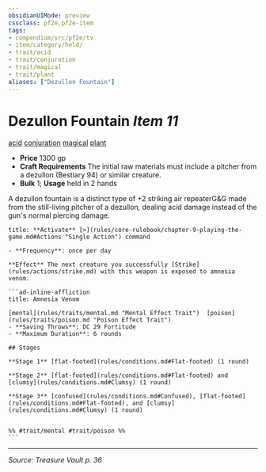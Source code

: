 ```yaml
---
obsidianUIMode: preview
cssclass: pf2e,pf2e-item
tags:
- compendium/src/pf2e/tv
- item/category/held/
- trait/acid
- trait/conjuration
- trait/magical
- trait/plant
aliases: ["Dezullon Fountain"]
---
```

# Dezullon Fountain *Item 11*  
[acid](acid.md "Acid Energy & Element Trait")  [conjuration](conjuration.md "Conjuration School Trait")  [magical](magical.md "Magical Item Trait")  [plant](plant.md "Plant Creature Type Trait")  

- **Price** 1300 gp
- **Craft Requirements** The initial raw materials must include a pitcher from a dezullon (Bestiary 94) or similar creature.
- **Bulk** 1; **Usage** held in 2 hands

A dezullon fountain is a distinct type of +2 striking air repeaterG&G made from the still-living pitcher of a dezullon, dealing acid damage instead of the gun's normal piercing damage.

````ad-embed-ability
title: **Activate** [>](rules/core-rulebook/chapter-9-playing-the-game.md#Actions "Single Action") command

- **Frequency**: once per day

**Effect** The next creature you successfully [Strike](rules/actions/strike.md) with this weapon is exposed to amnesia venom.

```ad-inline-affliction
title: Amnesia Venom

[mental](rules/traits/mental.md "Mental Effect Trait")  [poison](rules/traits/poison.md "Poison Effect Trait")  
- **Saving Throws**: DC 29 Fortitude
- **Maximum Duration**: 6 rounds

## Stages

**Stage 1** [flat-footed](rules/conditions.md#Flat-footed) (1 round)

**Stage 2** [flat-footed](rules/conditions.md#Flat-footed) and [clumsy](rules/conditions.md#Clumsy) (1 round)

**Stage 3** [confused](rules/conditions.md#Confused), [flat-footed](rules/conditions.md#Flat-footed), and [clumsy](rules/conditions.md#Clumsy) (1 round)


%% #trait/mental #trait/poison %%
```
````


---
*Source: Treasure Vault p. 36*